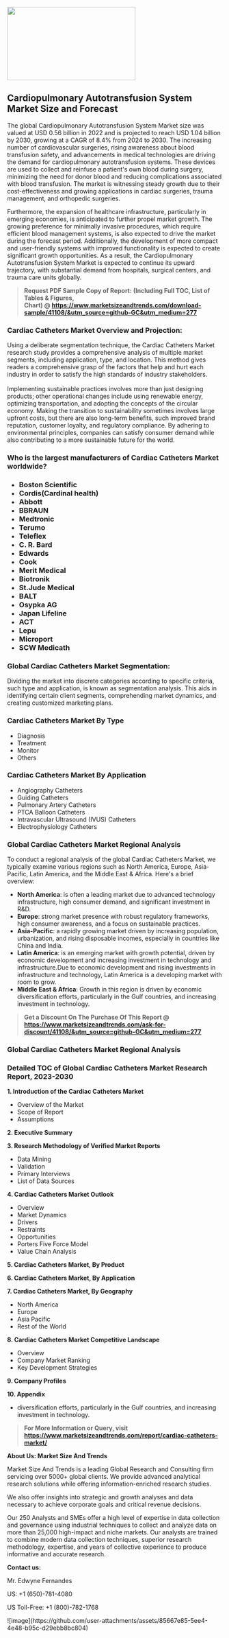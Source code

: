 <p><img class="alignnone size-medium wp-image-20088" src="https://ffe5etoiles.com/wp-content/uploads/2024/12/MST1-300x171.png" alt="" width="300" height="171" /></p><h2>Cardiopulmonary Autotransfusion System Market Size and Forecast</h2><p>The global Cardiopulmonary Autotransfusion System Market size was valued at USD 0.56 billion in 2022 and is projected to reach USD 1.04 billion by 2030, growing at a CAGR of 8.4% from 2024 to 2030. The increasing number of cardiovascular surgeries, rising awareness about blood transfusion safety, and advancements in medical technologies are driving the demand for cardiopulmonary autotransfusion systems. These devices are used to collect and reinfuse a patient's own blood during surgery, minimizing the need for donor blood and reducing complications associated with blood transfusion. The market is witnessing steady growth due to their cost-effectiveness and growing applications in cardiac surgeries, trauma management, and orthopedic surgeries.</p><p>Furthermore, the expansion of healthcare infrastructure, particularly in emerging economies, is anticipated to further propel market growth. The growing preference for minimally invasive procedures, which require efficient blood management systems, is also expected to drive the market during the forecast period. Additionally, the development of more compact and user-friendly systems with improved functionality is expected to create significant growth opportunities. As a result, the Cardiopulmonary Autotransfusion System Market is expected to continue its upward trajectory, with substantial demand from hospitals, surgical centers, and trauma care units globally.</p></p><blockquote id="" class=""><strong>Request PDF Sample Copy of Report: (Including Full TOC, List of Tables &amp; Figures, Chart)&nbsp;@&nbsp;<strong><a href="https://www.marketsizeandtrends.com/download-sample/41108/&utm_source=github-GC&utm_medium=277" target="_blank">https://www.marketsizeandtrends.com/download-sample/41108/&utm_source=github-GC&utm_medium=277</a></strong></strong></blockquote><h3 id="" class="">Cardiac Catheters Market&nbsp;Overview and Projection:</h3><p id="" class="">Using a deliberate segmentation technique, the Cardiac Catheters Market research study provides a comprehensive analysis of multiple market segments, including application, type, and location. This method gives readers a comprehensive grasp of the factors that help and hurt each industry in order to satisfy the high standards of industry stakeholders. <br /> <br />Implementing sustainable practices involves more than just designing products; other operational changes include using renewable energy, optimizing transportation, and adopting the concepts of the circular economy. Making the transition to sustainability sometimes involves large upfront costs, but there are also long-term benefits, such improved brand reputation, customer loyalty, and regulatory compliance. By adhering to environmental principles, companies can satisfy consumer demand while also contributing to a more sustainable future for the world.</p><h3 id="" class="">Who is the largest manufacturers of&nbsp;Cardiac Catheters Market worldwide?</h3><h3 class=""><p><ul><li>Boston Scientific </li><li> Cordis(Cardinal health) </li><li> Abbott </li><li> BBRAUN </li><li> Medtronic </li><li> Terumo </li><li> Teleflex </li><li> C. R. Bard </li><li> Edwards </li><li> Cook </li><li> Merit Medical </li><li> Biotronik </li><li> St.Jude Medical </li><li> BALT </li><li> Osypka AG </li><li> Japan Lifeline </li><li> ACT </li><li> Lepu </li><li> Microport </li><li> SCW Medicath</li></ul></p></h3><h3 id="" class="">Global&nbsp;Cardiac Catheters Market Segmentation:</h3><p id="" class="">Dividing the market into discrete categories according to specific criteria, such type and application, is known as segmentation analysis. This aids in identifying certain client segments, comprehending market dynamics, and creating customized marketing plans.</p><h3 id="" class="">Cardiac Catheters Market&nbsp;By Type</h3><p><p><ul><li>Diagnosis </li><li> Treatment </li><li> Monitor </li><li> Others</p></li></ul></p></p><h3 id="" class="">Cardiac Catheters Market&nbsp;By Application</h3><p class=""><p><ul><li>Angiography Catheters </li><li> Guiding Catheters </li><li> Pulmonary Artery Catheters </li><li> PTCA Balloon Catheters </li><li> Intravascular Ultrasound (IVUS) Catheters </li><li> Electrophysiology Catheters</li></ul></p></p><h3 id="" class="">Global Cardiac Catheters Market Regional Analysis</h3><p id="" class="">To conduct a regional analysis of the global Cardiac Catheters Market, we typically examine various regions such as North America, Europe, Asia-Pacific, Latin America, and the Middle East &amp; Africa. Here's a brief overview:</p><ul><li><strong>North America</strong>: is often a leading market due to advanced technology infrastructure, high consumer demand, and significant investment in R&amp;D.</li><li><strong>Europe</strong>: strong market presence with robust regulatory frameworks, high consumer awareness, and a focus on sustainable practices.</li><li><strong>Asia-Pacific</strong>: a rapidly growing market driven by increasing population, urbanization, and rising disposable incomes, especially in countries like China and India.</li><li><strong>Latin America</strong>: is an emerging market with growth potential, driven by economic development and increasing investment in technology and infrastructure.Due to economic development and rising investments in infrastructure and technology, Latin America is a developing market with room to grow.</li><li><strong>Middle East &amp; Africa</strong>: Growth in this region is driven by economic diversification efforts, particularly in the Gulf countries, and increasing investment in technology.</li></ul><blockquote id="" class=""><strong>Get a Discount On The Purchase Of This Report @ <strong><a href="https://www.marketsizeandtrends.com/ask-for-discount/41108/&utm_source=github-GC&utm_medium=277" target="_blank">https://www.marketsizeandtrends.com/ask-for-discount/41108/&utm_source=github-GC&utm_medium=277</a></strong></strong></blockquote><h3 id="" class="">Global Cardiac Catheters Market Regional Analysis</h3><h3 id="" class="">Detailed TOC of Global Cardiac Catheters Market Research Report, 2023-2030</h3><p id="" class=""><strong>1. Introduction of the Cardiac Catheters Market</strong></p><ul><li>Overview of the Market</li><li>Scope of Report</li><li>Assumptions</li></ul><p id="" class=""><strong>2. Executive Summary</strong></p><p id="" class=""><strong>3. Research Methodology of Verified Market Reports</strong></p><ul><li>Data Mining</li><li>Validation</li><li>Primary Interviews</li><li>List of Data Sources</li></ul><p id="" class=""><strong>4. Cardiac Catheters Market Outlook</strong></p><ul><li>Overview</li><li>Market Dynamics</li><li>Drivers</li><li>Restraints</li><li>Opportunities</li><li>Porters Five Force Model</li><li>Value Chain Analysis</li></ul><p id="" class=""><strong>5. Cardiac Catheters Market, By Product</strong></p><p id="" class=""><strong>6. Cardiac Catheters Market, By Application</strong></p><p id="" class=""><strong>7. Cardiac Catheters Market, By Geography</strong></p><ul><li>North America</li><li>Europe</li><li>Asia Pacific</li><li>Rest of the World</li></ul><p id="" class=""><strong>8. Cardiac Catheters Market Competitive Landscape</strong></p><ul><li>Overview</li><li>Company Market Ranking</li><li>Key Development Strategies</li></ul><p id="" class=""><strong>9. Company Profiles</strong></p><p id="" class=""><strong>10. Appendix</strong></p><ul><li>diversification efforts, particularly in the Gulf countries, and increasing investment in technology.</li></ul><blockquote id="" class=""><strong>For More Information or Query, visit <strong><strong><a href="https://www.marketsizeandtrends.com/report/cardiac-catheters-market/" target="_blank">https://www.marketsizeandtrends.com/report/cardiac-catheters-market/</a></strong></strong></strong></blockquote><p id="" class=""><strong>About Us: Market Size And Trends</strong></p><p id="" class="">Market Size And Trends is a leading Global Research and Consulting firm servicing over 5000+ global clients. We provide advanced analytical research solutions while offering information-enriched research studies.</p><p id="" class="">We also offer insights into strategic and growth analyses and data necessary to achieve corporate goals and critical revenue decisions.</p><p id="" class="">Our 250 Analysts and SMEs offer a high level of expertise in data collection and governance using industrial techniques to collect and analyze data on more than 25,000 high-impact and niche markets. Our analysts are trained to combine modern data collection techniques, superior research methodology, expertise, and years of collective experience to produce informative and accurate research.</p><p id="" class=""><strong>Contact us:</strong></p><p id="" class="">Mr. Edwyne Fernandes</p><p id="" class="">US: +1 (650)-781-4080</p><p id="" class="">US Toll-Free: +1 (800)-782-1768</p>
![image](https://github.com/user-attachments/assets/85667e85-5ee4-4e48-b95c-d29ebb8bc804)
